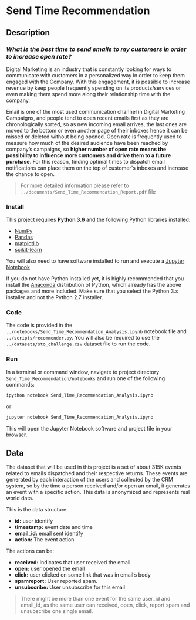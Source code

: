 # Send Time Recommendation

## Description

### <i>What is the best time to send emails to my customers in order to increase open rate?</i>

Digital Marketing is an industry that is constantly looking for ways to communicate with customers in a personalized way in order to keep them engaged with the Company. With this engagement, it is possible to increase revenue by keep people frequently spending on its products/services or even making them spend more along their relationship time with the company.

Email is one of the most used communication channel in Digital Marketing Campaigns, and people tend to open recent emails first as they are chronologically sorted, so as new incoming email arrives, the last ones are moved to the bottom or even another page of their inboxes hence it can be missed or deleted without being opened. Open rate is frequently used to measure how much of the desired audience have been reached by company’s campaigns, so **higher number of open rate means the possibility to influence more customers and drive them to a future purchase**. For this reason, finding optimal times to dispatch email notifications can place them on the top of customer's inboxes and increase the chance to open.

> For more detailed information please refer to `../documents/Send_Time_Recommendation_Report.pdf` file

### Install

This project requires **Python 3.6** and the following Python libraries installed:

- [NumPy](http://www.numpy.org/)
- [Pandas](http://pandas.pydata.org)
- [matplotlib](http://matplotlib.org/)
- [scikit-learn](http://scikit-learn.org/stable/)

You will also need to have software installed to run and execute a [Jupyter Notebook](http://ipython.org/notebook.html)

If you do not have Python installed yet, it is highly recommended that you install the [Anaconda](http://continuum.io/downloads) distribution of Python, which already has the above packages and more included. Make sure that you select the Python 3.x installer and not the Python 2.7 installer. 

### Code

The code is provided in the `../notebooks/Send_Time_Recommendation_Analysis.ipynb` notebook file and `../scripts/recommender.py`. You will also be required to use the `../datasets/sto_challenge.csv` dataset file to run the code.

### Run

In a terminal or command window, navigate to project directory `Send_Time_Recommendation/notebooks` and run one of the following commands:

```bash
ipython notebook Send_Time_Recommendation_Analysis.ipynb
```  
or
```bash
jupyter notebook Send_Time_Recommendation_Analysis.ipynb
```

This will open the Jupyter Notebook software and project file in your browser.

## Data

The dataset that will be used in this project is a set of about 315K events related to emails dispatched and their respective returns. These events are generated by each interaction of the users and collected by the CRM system, so by the time a person received and/or open an email, it generates an event with a specific action. This data is anonymized and represents real world data.

This is the data structure:
- **id:** user identify
- **timestamp:** event date and time
- **email_id:** email sent identify
- **action:** The event action

The actions can be:
- **received:** indicates that user received the email
- **open:** user opened the email
- **click:** user clicked on some link that was in email’s body
- **spamreport:** User reported spam.
- **unsubscribe:** User unsubscribe for this email

> There might be more than one event for the same user_id and
email_id, as the same user can received, open, click, report spam and unsubscribe one single email.